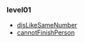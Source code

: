 ### level01

* [disLikeSameNumber](https://gist.github.com/amorfati0310/a05df31668bc3b26a284ffc8119f1be8)
* [cannotFinishPerson](https://gist.github.com/amorfati0310/0c2cc0e2131f683845fb56c1f4c12c62)